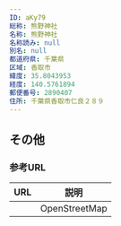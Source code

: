 ```yaml
---
ID: aKy79
総称: 熊野神社
名称: 熊野神社
名称読み: null
別名: null
都道府県: 千葉県
区域: 香取市
緯度: 35.8043953
経度: 140.5761894
郵便番号: 2890407
住所: 千葉県香取市仁良２８９
---
```


## その他

### 参考URL

| URL | 説明          |
| --- | ------------- |
|     | OpenStreetMap |
